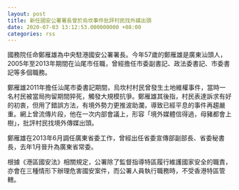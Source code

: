 ```yaml
---
layout: post
title: 新任國安公署署長曾於烏坎事件批評村民找外媒出頭
date: 2020-07-03 13:12:53.000000000 +08:00
categories: rss
---
```


國務院任命鄭雁雄為中央駐港國安公署署長。今年57歲的鄭雁雄是廣東汕頭人，2005年至2013年期間在汕尾市任職，曾經擔任市委副書記、政法委書記、市委書記等多個職務。

鄭雁雄2011年擔任汕尾市委書記期間，烏坎村村民曾發生土地維權事件，當時一名村民被當局拘留期間猝死，觸發大規模抗爭。鄭雁雄其後指，村民表達訴求有好的初衷，但用了錯誤方法，有境外勢力更推波助瀾，導致已經平息的事件再趨嚴重。網上曾流傳片段，他在一次内部會議上，形容「境外媒體信得過，母豬都會上樹」，批評村民找境外傳媒出頭。

鄭雁雄在2013年6月調任廣東省委工作，曾經出任省委宣傳部副部長、省委秘書長，去年1月晉升為廣東省常委。

根據《港區國安法》相關規定，公署除了監督指導特區履行維護國家安全的職責，亦會在三種情形下辦理危害國安案件，而公署人員執行職務時，不受香港特區管轄。

